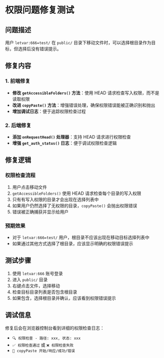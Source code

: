 # 权限问题修复测试

## 问题描述
用户 `letvar:666=test/` 在 `public/` 目录下移动文件时，可以选择根目录作为目标，但选择后没有错误提示。

## 修复内容

### 1. 前端修复
- **修改 `getAccessibleFolders()` 方法**：使用 HEAD 请求检查写入权限，而不是读取权限
- **改进 `copyPaste()` 方法**：增强错误处理，确保权限错误能被正确识别和抛出
- **增加调试日志**：便于追踪权限检查过程

### 2. 后端修复
- **添加 `onRequestHead()` 处理器**：支持 HEAD 请求进行权限检查
- **增强 `get_auth_status()` 日志**：便于调试权限检查逻辑

## 修复逻辑

### 权限检查流程
1. 用户点击移动文件
2. `getAccessibleFolders()` 使用 HEAD 请求检查每个目录的写入权限
3. 只有有写入权限的目录才会出现在选择列表中
4. 如果用户仍然选择了无权限的目录，`copyPaste()` 会抛出权限错误
5. 错误被正确捕获并显示给用户

### 预期效果
- 对于 `letvar:666=test/` 用户，根目录不应该出现在移动目标选择列表中
- 如果通过其他方式选择了根目录，应该显示明确的权限错误提示

## 测试步骤
1. 使用 `letvar:666` 账号登录
2. 进入 `public/` 目录
3. 右键点击文件，选择移动
4. 检查目标目录列表是否包含根目录
5. 如果包含，选择根目录并确认，应该看到权限错误提示

## 调试信息
修复后会在浏览器控制台看到详细的权限检查日志：
- `🔍 权限检查 - 路径: xxx, 状态: xxx`
- `✅ 权限检查通过` 或 `❌ 权限检查失败`
- `🔄 copyPaste 开始/响应/成功/错误`
